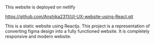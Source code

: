 This website is deployed on netlify

https://github.com/Anshika2311/UI-UX-website-using-React.git 

This is a static website using Reactjs. This project is a representation of converting figma design into a fully functioned website. It is completely responsive and modern website.

